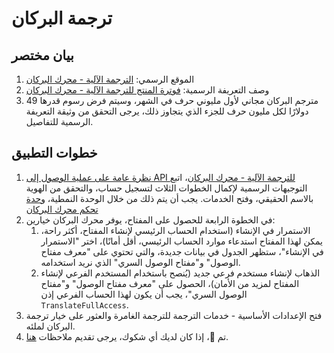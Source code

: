 # ترجمة البركان

## بيان مختصر

1. الموقع الرسمي: [الترجمة الآلية - محرك البركان](https://www.volcengine.com/product/machine-translation)
2. وصف التعريفة الرسمية: [فوترة المنتج للترجمة الآلية - محرك البركان](https://www.volcengine.com/docs/4640/68515)
3. مترجم البركان مجاني لأول مليوني حرف في الشهر، وسيتم فرض رسوم قدرها 49 دولارًا لكل مليون حرف للجزء الذي يتجاوز ذلك، يرجى التحقق من وثيقة التعريفة الرسمية للتفاصيل.

## خطوات التطبيق

1. [نظرة عامة على عملية الوصول إلى API للترجمة الآلية - محرك البركان](https://www.volcengine.com/docs/4640/130872)، اتبع التوجيهات الرسمية لإكمال الخطوات الثلاث لتسجيل حساب، والتحقق من الهوية بالاسم الحقيقي، وفتح الخدمات. يجب أن يتم ذلك من خلال الوحدة النمطية، [وحدة تحكم محرك البركان](https://console.volcengine.com/home)
2. في الخطوة الرابعة للحصول على المفتاح، يوفر محرك البركان خيارين:
   1. الاستمرار في الإنشاء (استخدام الحساب الرئيسي لإنشاء المفتاح، أكثر راحة، يمكن لهذا المفتاح استدعاء موارد الحساب الرئيسي، أقل أمانًا)، اختر "الاستمرار في الإنشاء"، ستظهر الجدول في بيانات جديدة، والتي تحتوي على "معرف مفتاح الوصول" و"مفتاح الوصول السري" الذي نريد استخدامه.
   2. الذهاب لإنشاء مستخدم فرعي جديد (يُنصح باستخدام المستخدم الفرعي لإنشاء المفتاح لمزيد من الأمان)، الحصول على "معرف مفتاح الوصول" و"مفتاح الوصول السري"، يجب أن يكون لهذا الحساب الفرعي إذن `TranslateFullAccess`.
3. فتح الإعدادات الأساسية - خدمات الترجمة للترجمة الغامرة والعثور على خيار ترجمة البركان لملئه.
4. تم 🎉، إذا كان لديك أي شكوك، يرجى تقديم ملاحظات [هنا](https://github.com/immersive-translate/immersive-translate/issues/137).
